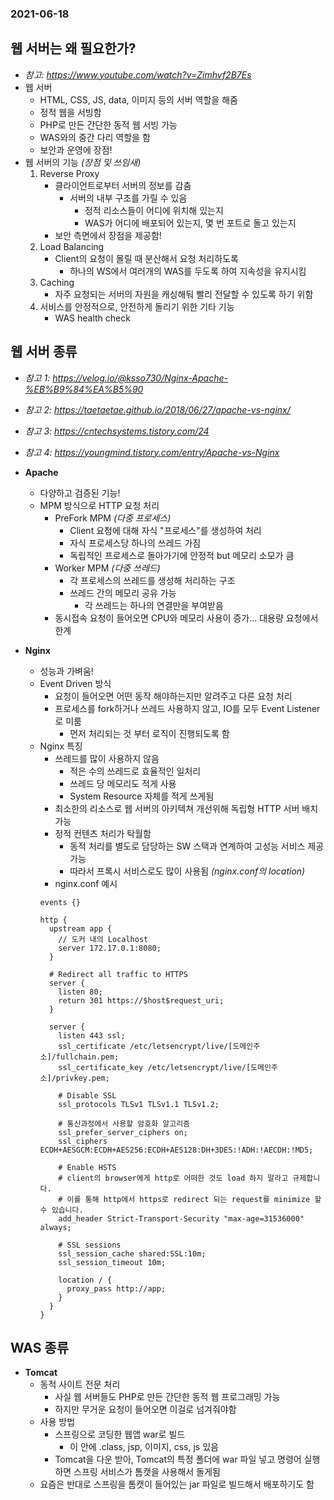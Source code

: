 ### 2021-06-18

## 웹 서버는 왜 필요한가?
- *참고: https://www.youtube.com/watch?v=Zimhvf2B7Es*
- 웹 서버
    - HTML, CSS, JS, data, 이미지 등의 서버 역할을 해줌
    - 정적 웹을 서빙함
    - PHP로 만든 간단한 동적 웹 서빙 가능
    - WAS와의 중간 다리 역할을 함
    - 보안과 운영에 장점!
- 웹 서버의 기능 *(장점 및 쓰임새)*
    1. Reverse Proxy
        - 클라이언트로부터 서버의 정보를 감춤
            - 서버의 내부 구조를 가릴 수 있음
                - 정적 리소스들이 어디에 위치해 있는지
                - WAS가 어디에 배포되어 있는지, 몇 번 포트로 돌고 있는지 
        - 보안 측면에서 장점을 제공함!
    2. Load Balancing
        - Client의 요청이 몰릴 때 분산해서 요청 처리하도록
            - 하나의 WS에서 여러개의 WAS를 두도록 하여 지속성을 유지시킴
    3. Caching
        - 자주 요청되는 서버의 자원을 캐싱해둬 빨리 전달할 수 있도록 하기 위함
    4. 서비스를 안정적으로, 안전하게 돌리기 위한 기타 기능
        - WAS health check

## 웹 서버 종류
- *참고 1: https://velog.io/@ksso730/Nginx-Apache-%EB%B9%84%EA%B5%90*
- *참고 2: https://taetaetae.github.io/2018/06/27/apache-vs-nginx/*
- *참고 3: https://cntechsystems.tistory.com/24*
- *참고 4: https://youngmind.tistory.com/entry/Apache-vs-Nginx*
- __Apache__
    - 다양하고 검증된 기능!
    - MPM 방식으로 HTTP 요청 처리
        - PreFork MPM *(다중 프로세스)*
            - Client 요청에 대해 자식 "프로세스"를 생성하여 처리
            - 자식 프로세스당 하나의 쓰레드 가짐
            - 독립적인 프로세스로 돌아가기에 안정적 but 메모리 소모가 큼
        - Worker MPM *(다중 쓰레드)*
            - 각 프로세스의 쓰레드를 생성해 처리하는 구조
            - 쓰레드 간의 메모리 공유 가능
                - 각 쓰레드는 하나의 연결만을 부여받음
        - 동시접속 요청이 들어오면 CPU와 메모리 사용이 증가... 대용량 요청에서 한계 

- __Nginx__
    - 성능과 가벼움!
    - Event Driven 방식
        - 요청이 들어오면 어떤 동작 해야하는지만 알려주고 다른 요청 처리
        - 프로세스를 fork하거나 쓰레드 사용하지 않고, IO를 모두 Event Listener로 미룸
            - 먼저 처리되는 것 부터 로직이 진행되도록 함
    - Nginx 특징
        - 쓰레드를 많이 사용하지 않음
            - 적은 수의 쓰레드로 효율적인 일처리
            - 쓰레드 당 메모리도 적게 사용
            - System Resource 자체를 적게 쓰게됨
        - 최소한의 리소스로 웹 서버의 아키텍쳐 개선위해 독립형 HTTP 서버 배치 가능
        - 정적 컨텐츠 처리가 탁월함
            - 동적 처리를 별도로 담당하는 SW 스택과 연계하여 고성능 서비스 제공 가능
            - 따라서 프록시 서비스로도 많이 사용됨 *(nginx.conf의 location)*
        - nginx.conf 예시
        ```
        events {}
        
        http {       
          upstream app {
            // 도커 내의 Localhost
            server 172.17.0.1:8080;
          }
          
          # Redirect all traffic to HTTPS
          server {
            listen 80;
            return 301 https://$host$request_uri;
          }
        
          server {
            listen 443 ssl;  
            ssl_certificate /etc/letsencrypt/live/[도메인주소]/fullchain.pem;
            ssl_certificate_key /etc/letsencrypt/live/[도메인주소]/privkey.pem;
        
            # Disable SSL
            ssl_protocols TLSv1 TLSv1.1 TLSv1.2;
        
            # 통신과정에서 사용할 암호화 알고리즘
            ssl_prefer_server_ciphers on;
            ssl_ciphers ECDH+AESGCM:ECDH+AES256:ECDH+AES128:DH+3DES:!ADH:!AECDH:!MD5;
        
            # Enable HSTS
            # client의 browser에게 http로 어떠한 것도 load 하지 말라고 규제합니다.
            # 이를 통해 http에서 https로 redirect 되는 request를 minimize 할 수 있습니다.
            add_header Strict-Transport-Security "max-age=31536000" always;
        
            # SSL sessions
            ssl_session_cache shared:SSL:10m;
            ssl_session_timeout 10m;      
        
            location / {
              proxy_pass http://app;    
            }
          }
        }
        ```

## WAS 종류
- __Tomcat__
    - 동적 사이트 전문 처리
        - 사실 웹 서버들도 PHP로 만든 간단한 동적 웹 프로그래밍 가능
        - 하지만 무거운 요청이 들어오면 이걸로 넘겨줘야함
    - 사용 방법
        - 스프링으로 코딩한 웹앱 war로 빌드
            - 이 안에 .class, jsp, 이미지, css, js 있음
        - Tomcat을 다운 받아, Tomcat의 특정 폴더에 war 파일 넣고 명령어 실행하면 스프링 서비스가 톰캣을 사용해서 돌게됨
    - 요즘은 반대로 스프링을 톰캣이 들어있는 jar 파일로 빌드해서 배포하기도 함

